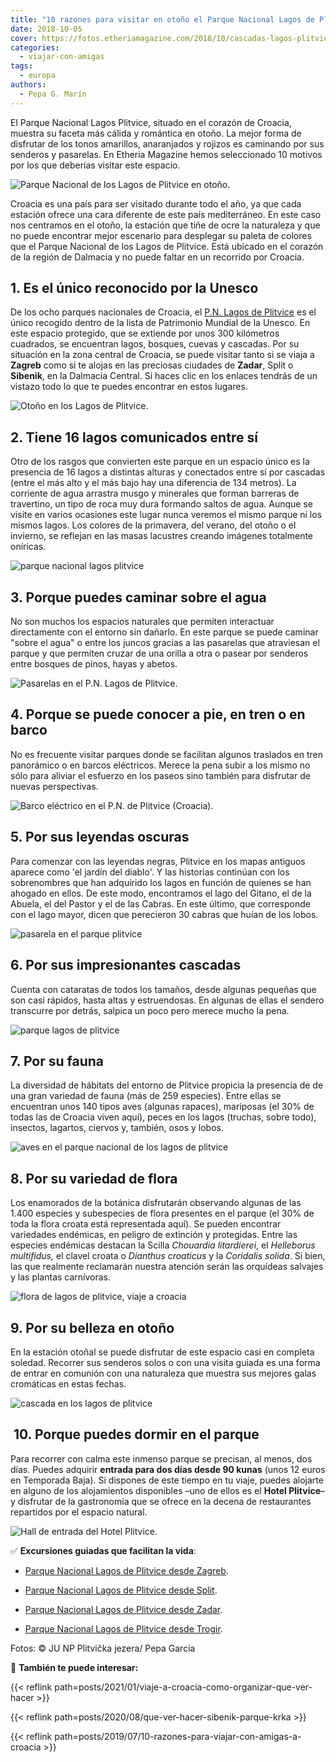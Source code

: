```yaml
---
title: "10 razones para visitar en otoño el Parque Nacional Lagos de Plitvice (Croacia)"
date: 2018-10-05
cover: https://fotos.etheriamagazine.com/2018/10/cascadas-lagos-plitvice-e1653808488782.jpg
categories: 
  - viajar-con-amigas
tags: 
  - europa
authors: 
  - Pepa G. Marín
---
```


El Parque Nacional Lagos Plitvice, situado en el corazón de Croacia, muestra su faceta 
más cálida y romántica en otoño. La mejor forma de disfrutar de los tonos amarillos, 
anaranjados y rojizos es caminando por sus senderos y pasarelas. En Etheria Magazine 
hemos seleccionado 10 motivos por los que deberías visitar este espacio. 

![Parque Nacional de los Lagos de Plitvice en otoño.](https://fotos.etheriamagazine.com/2018/10/croacia-parque-nacional-lagos-plitvice.jpg "Parque Nacional de los Lagos de Plitvice en otoño.")

Croacia es una país para ser visitado durante todo el año, ya que cada estación ofrece 
una cara diferente de este país mediterráneo. En este caso nos centramos en el otoño, la 
estación que tiñe de ocre la naturaleza y que no puede encontrar mejor escenario para 
desplegar su paleta de colores que el Parque Nacional de los Lagos de Plitvice. Está 
ubicado en el corazón de la región de Dalmacia y no puede faltar en un recorrido por 
Croacia. 

## 1\. Es el único reconocido por la Unesco

De los ocho parques nacionales de Croacia, el [P.N. Lagos de 
Plitvice](https://www.parkovihrvatske.hr/national-park-plitvice-lakes) es el único 
recogido dentro de la lista de Patrimonio Mundial de la Unesco. En este espacio 
protegido, que se extiende por unos 300 kilómetros cuadrados, se encuentran lagos, 
bosques, cuevas y cascadas. Por su situación en la zona central de Croacia, se puede 
visitar tanto si se viaja a **Zagreb** como si te alojas en las preciosas ciudades de 
**Zadar**, Split o **Sibenik**, en la Dalmacia Central. Si haces clic en los enlaces 
tendrás de un vistazo todo lo que te puedes encontrar en estos lugares. 

![Otoño en los Lagos de Plitvice.](https://fotos.etheriamagazine.com/2018/10/lagos-de-plitvice-croacia.jpg "Otoño en los Lagos de Plitvice.")

## 2\. Tiene 16 lagos comunicados entre sí

Otro de los rasgos que convierten este parque en un espacio único es la presencia de 16 
lagos a distintas alturas y conectados entre sí por cascadas (entre el más alto y el más 
bajo hay una diferencia de 134 metros). La corriente de agua arrastra musgo y minerales 
que forman barreras de travertino, un tipo de roca muy dura formando saltos de agua. 
Aunque se visite en varios ocasiones este lugar nunca veremos el mismo parque ni los 
mismos lagos. Los colores de la primavera, del verano, del otoño o el invierno, se 
reflejan en las masas lacustres creando imágenes totalmente oníricas. 

![parque nacional lagos plitvice](https://fotos.etheriamagazine.com/2018/10/plitvicka-jezera.jpg "16 lagos a distintas alturas y comunicados entre sí.")

## 3\. Porque puedes caminar sobre el agua

No son muchos los espacios naturales que permiten interactuar directamente con el 
entorno sin dañarlo. En este parque se puede caminar "sobre el agua" o entre los juncos 
gracias a las pasarelas que atraviesan el parque y que permiten cruzar de una orilla a 
otra o pasear por senderos entre bosques de pinos, hayas y abetos. 

![Pasarelas en el P.N. Lagos de Plitvice.](https://fotos.etheriamagazine.com/2018/10/Pasarelas-plitvice-croacia.jpg "Pasarelas en el P.N. Lagos de Plitvice.")

## 4\. Porque se puede conocer a pie, en tren o en barco

No es frecuente visitar parques donde se facilitan algunos traslados en tren panorámico 
o en barcos eléctricos. Merece la pena subir a los mismo no sólo para aliviar el 
esfuerzo en los paseos sino también para disfrutar de nuevas perspectivas. 

![Barco eléctrico en el P.N. de Plitvice (Croacia).](https://fotos.etheriamagazine.com/2018/10/barco-plitvice-croacia.jpg "Barco eléctrico en el P.N. de Plitvice (Croacia).")

## 5\. Por sus leyendas oscuras

Para comenzar con las leyendas negras, Plitvice en los mapas antiguos aparece como 'el 
jardín del diablo'. Y las historias continúan con los sobrenombres que han adquirido los 
lagos en función de quienes se han ahogado en ellos. De este modo, encontramos el lago 
del Gitano, el de la Abuela, el del Pastor y el de las Cabras. En este último, que 
corresponde con el lago mayor, dicen que perecieron 30 cabras que huían de los lobos. 

![pasarela en el parque plitvice](https://fotos.etheriamagazine.com/2018/10/bosque-plitvicka-jezera.jpg "Rincones misteriosos en el parque.")

## 6\. Por sus impresionantes cascadas

Cuenta con cataratas de todos los tamaños, desde algunas pequeñas que son casi rápidos, 
hasta altas y estruendosas. En algunas de ellas el sendero transcurre por detrás, 
salpica un poco pero merece mucho la pena. 

![parque lagos de plitvice](https://fotos.etheriamagazine.com/2018/10/cascadas-lagos-plitvice.jpg "Vista de las cascadas desde un plano superior.")

## 7\. Por su fauna

La diversidad de hábitats del entorno de Plitvice propicia la presencia de de una gran 
variedad de fauna (más de 259 especies). Entre ellas se encuentran unos 140 tipos aves 
(algunas rapaces), mariposas (el 30% de todas las de Croacia viven aquí), peces en los 
lagos (truchas, sobre todo), insectos, lagartos, ciervos y, también, osos y lobos. 

![aves en el parque nacional de los lagos de plitvice](https://fotos.etheriamagazine.com/2018/10/fauna-plitvicka-jezera.jpg "En este espacio viven más de 140 tipos de aves.")

## 8\. Por su variedad de flora

Los enamorados de la botánica disfrutarán observando algunas de las 1.400 especies y 
subespecies de flora presentes en el parque (el 30% de toda la flora croata está 
representada aquí). Se pueden encontrar variedades endémicas, en peligro de extinción y 
protegidas. Entre las especies endémicas destacan la Scilla _Chouardia litardierei_, el 
_Helleborus multifidus,_ el clavel croata o _Dianthus croaticus_ y la _Coridalis 
solida_. Si bien, las que realmente reclamarán nuestra atención serán las orquídeas 
salvajes y las plantas carnívoras. 

![flora de lagos de plitvice, viaje a croacia](https://fotos.etheriamagazine.com/2018/10/Plitvice-croacia-plitvicka-jezera.jpg "El 30% de la flora croata se encuentra en el P.N. Lagos de Plitvice.")

## 9\. Por su belleza en otoño

En la estación otoñal se puede disfrutar de este espacio casi en completa soledad. 
Recorrer sus senderos solos o con una visita guiada es una forma de entrar en comunión 
con una naturaleza que muestra sus mejores galas cromáticas en estas fechas. 

![cascada en los lagos de plitvice](https://fotos.etheriamagazine.com/2018/10/lagos-plitvice-croacia.jpg "La naturaleza viste sus mejores galas en otoño.")

##  10. Porque puedes dormir en el parque

Para recorrer con calma este inmenso parque se precisan, al menos, dos días. Puedes 
adquirir **entrada para dos días desde 90 kunas** (unos 12 euros en Temporada Baja). Si 
dispones de este tiempo en tu viaje, puedes alojarte en alguno de los alojamientos 
disponibles –uno de ellos es el **Hotel Plitvice**– y disfrutar de la gastronomía que se 
ofrece en la decena de restaurantes repartidos por el espacio natural. 

![Hall de entrada del Hotel Plitvice.](https://fotos.etheriamagazine.com/2018/10/hotel-parque-plitvice.jpg "© Hall de entrada del Hotel Plitvice.")

✅ **Excursiones guiadas que facilitan la vida**: 

- [Parque Nacional Lagos de Plitvice desde 
Zagreb](https://www.civitatis.com/es/zagreb/excursion-lagos-plitvice/?aid=10211). 

- [Parque Nacional Lagos de Plitvice desde 
Split](https://www.civitatis.com/es/split/excursion-lagos-plitvice/?aid=10211). 

- [Parque Nacional Lagos de Plitvice desde 
Zadar](https://www.civitatis.com/es/zadar/excursion-lagos-plitvice/?aid=10211). 

- [Parque Nacional Lagos de Plitvice desde 
Trogir](https://www.civitatis.com/es/trogir/excursion-lagos-plitvice/?aid=10211). 

Fotos: © JU NP Plitvička jezera/ Pepa García 

📌 **También te puede interesar:** 

{{< reflink path=posts/2021/01/viaje-a-croacia-como-organizar-que-ver-hacer >}} 

{{< reflink path=posts/2020/08/que-ver-hacer-sibenik-parque-krka >}} 

{{< reflink path=posts/2019/07/10-razones-para-viajar-con-amigas-a-croacia >}}
